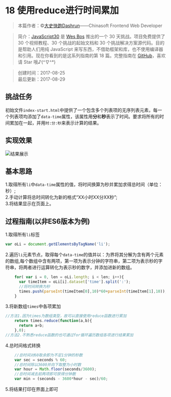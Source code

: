 # 18 使用reduce进行时间累加

> 本篇作者：©[大史快跑Dashrun](https://github.com/dashrun)——Chinasoft Frontend Web Developer

> 简介：[JavaScript30](https://javascript30.com) 是 [Wes Bos](https://github.com/wesbos) 推出的一个 30 天挑战。项目免费提供了 30 个视频教程、30 个挑战的起始文档和 30 个挑战解决方案源代码。目的是帮助人们用纯 JavaScript 来写东西，不借助框架和库，也不使用编译器和引用。现在你看到的是这系列指南的第 18 篇。完整指南在 [GitHub](https://github.com/soyaine/JavaScript30)，喜欢请 Star 哦♪(^∇^*)

> 创建时间：2017-08-25    
最后更新：2017-08-29

## 挑战任务
   初始文件`index-start.html`中提供了一个包含多个列表项的无序列表元素，每一个列表项均添加了`data-time`属性，该属性用**分**和**秒**表示了时间。要求将所有的时间累加在一起，并用`时:分:秒`来表示计算的结果。

## 实现效果
![结果展示](https://github.com/dashrun/vanilla-javascript-30/blob/master/day18-AddingUpTimesWithReduce/effects.png)

## 基本思路
1.取得所有`li`中`data-time`属性的值，将时间换算为秒并累加求得总时间（单位：秒）;<br>
2.手动计算将总时间转化为新的格式“XX小时XX分XX秒”;<br>
3.将结果显示在页面上。

## 过程指南(以非ES6版本为例)
1.取得所有`li`标签
```js
var oLi = document.getElementsByTagName('li');
```
2.遍历`li`元素节点，取得每个`data-time`的值并以：为界将其分解为含有两个元素的数组,每个数组中含有两项，第一项为表示分钟的字符串，第二项为表示秒的字符串，将两者进行运算转化为表示秒的数字，并添加进新的数组。
```js
    for( var i = 0, len = oLi.length; i < len; i++){
      var timeItem = oLi[i].dataset['time'].split(':');
      //将时间转换为秒
      times.push(parseInt(timeItem[0],10)*60+parseInt(timeItem[1],10));
    }
```
3.将新数组`times`中各项累加
```js
//方法1.因为times为数组类型，故可以直接使用reduce函数进行累加
    return times.reduce(function(a,b){
      return a+b;
    },0);
//方法2.不熟悉reduce函数的也可通过for循环遍历数组各项进行结果累加
```
4.总时间格式转换
```js
    //总时间对60取余即为不足1分钟的秒数
    var sec = seconds % 60;
    //总时间除以3600并向下取整为小时数
    var hour = Math.floor(seconds/3600);
    //总时间减去前两项即可获得分钟数
    var min = (seconds - 3600*hour - sec)/60;
```
5.将结果打印在界面上即可
